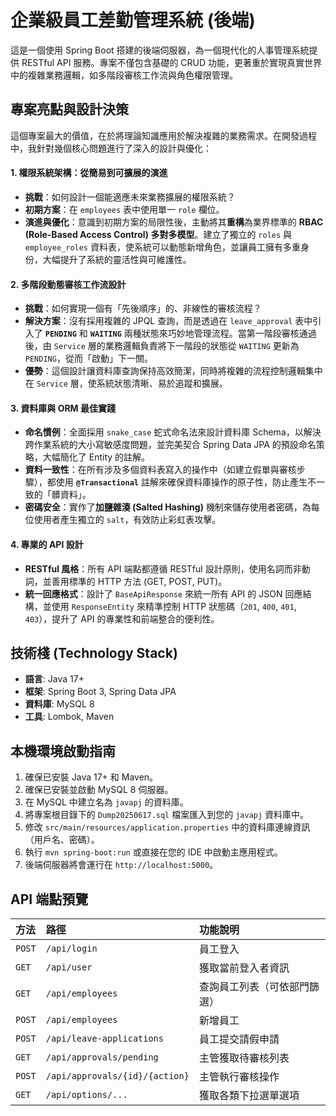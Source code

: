 # 企業級員工差勤管理系統 (後端)

這是一個使用 Spring Boot 搭建的後端伺服器，為一個現代化的人事管理系統提供 RESTful API 服務。專案不僅包含基礎的 CRUD 功能，更著重於實現真實世界中的複雜業務邏輯，如多階段審核工作流與角色權限管理。

## 專案亮點與設計決策

這個專案最大的價值，在於將理論知識應用於解決複雜的業務需求。在開發過程中，我針對幾個核心問題進行了深入的設計與優化：

#### 1. **權限系統架構：從簡易到可擴展的演進**
* **挑戰**：如何設計一個能適應未來業務擴展的權限系統？
* **初期方案**：在 `employees` 表中使用單一 `role` 欄位。
* **演進與優化**：意識到初期方案的局限性後，主動將其**重構**為業界標準的 **RBAC (Role-Based Access Control) 多對多模型**。建立了獨立的 `roles` 與 `employee_roles` 資料表，使系統可以動態新增角色，並讓員工擁有多重身份，大幅提升了系統的靈活性與可維護性。

#### 2. **多階段動態審核工作流設計**
* **挑戰**：如何實現一個有「先後順序」的、非線性的審核流程？
* **解決方案**：沒有採用複雜的 JPQL 查詢，而是透過在 `leave_approval` 表中引入了 **`PENDING`** 和 **`WAITING`** 兩種狀態來巧妙地管理流程。當第一階段審核通過後，由 `Service` 層的業務邏輯負責將下一階段的狀態從 `WAITING` 更新為 `PENDING`，從而「啟動」下一關。
* **優勢**：這個設計讓資料庫查詢保持高效簡潔，同時將複雜的流程控制邏輯集中在 `Service` 層，使系統狀態清晰、易於追蹤和擴展。

#### 3. **資料庫與 ORM 最佳實踐**
* **命名慣例**：全面採用 `snake_case` 蛇式命名法來設計資料庫 Schema，以解決跨作業系統的大小寫敏感度問題，並完美契合 Spring Data JPA 的預設命名策略，大幅簡化了 Entity 的註解。
* **資料一致性**：在所有涉及多個資料表寫入的操作中（如建立假單與審核步驟），都使用 **`@Transactional`** 註解來確保資料庫操作的原子性，防止產生不一致的「髒資料」。
* **密碼安全**：實作了**加鹽雜湊 (Salted Hashing)** 機制來儲存使用者密碼，為每位使用者產生獨立的 `salt`，有效防止彩虹表攻擊。

#### 4. **專業的 API 設計**
* **RESTful 風格**：所有 API 端點都遵循 RESTful 設計原則，使用名詞而非動詞，並善用標準的 HTTP 方法 (GET, POST, PUT)。
* **統一回應格式**：設計了 `BaseApiResponse` 來統一所有 API 的 JSON 回應結構，並使用 `ResponseEntity` 來精準控制 HTTP 狀態碼（`201`, `400`, `401`, `403`），提升了 API 的專業性和前端整合的便利性。

## 技術棧 (Technology Stack)
* **語言**: Java 17+
* **框架**: Spring Boot 3, Spring Data JPA
* **資料庫**: MySQL 8
* **工具**: Lombok, Maven

## 本機環境啟動指南
1.  確保已安裝 Java 17+ 和 Maven。
2.  確保已安裝並啟動 MySQL 8 伺服器。
3.  在 MySQL 中建立名為 `javapj` 的資料庫。
4.  將專案根目錄下的 `Dump20250617.sql` 檔案匯入到您的 `javapj` 資料庫中。
5.  修改 `src/main/resources/application.properties` 中的資料庫連線資訊（用戶名、密碼）。
6.  執行 `mvn spring-boot:run` 或直接在您的 IDE 中啟動主應用程式。
7.  後端伺服器將會運行在 `http://localhost:5000`。

## API 端點預覽
| 方法 | 路徑 | 功能說明 |
| :--- | :--- | :--- |
| `POST` | `/api/login` | 員工登入 |
| `GET` | `/api/user` | 獲取當前登入者資訊 |
| `GET` | `/api/employees` | 查詢員工列表（可依部門篩選） |
| `POST` | `/api/employees` | 新增員工 |
| `POST`| `/api/leave-applications` | 員工提交請假申請 |
| `GET` | `/api/approvals/pending`| 主管獲取待審核列表 |
| `POST`| `/api/approvals/{id}/{action}` | 主管執行審核操作 |
| `GET` | `/api/options/...` | 獲取各類下拉選單選項 |
